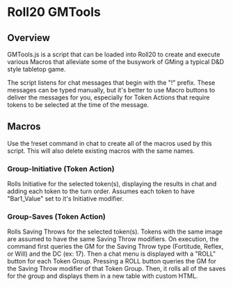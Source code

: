 # Roll20 GMTools
## Overview
GMTools.js is a script that can be loaded into Roll20 to create and execute various Macros that alleviate some of the busywork of GMing a typical D&D style tabletop game.

The script listens for chat messages that begin with the "!" prefix. These messages can be typed manually, but it's better to use Macro buttons to deliver the messages for you, especially for Token Actions that require tokens to be selected at the time of the message. 


## Macros
Use the !reset command in chat to create all of the macros used by this script. This will also delete existing macros with the same names.

### Group-Initiative (Token Action)
Rolls Initiative for the selected token(s), displaying the results in chat and adding each token to the turn order. Assumes each token to have "Bar1_Value" set to it's Initiative modifier.

### Group-Saves (Token Action)
Rolls Saving Throws for the selected token(s). Tokens with the same image are assumed to have the same Saving Throw modifiers. On execution, the command first queries the GM for the Saving Throw type (Fortitude, Reflex, or Will) and the DC (ex: 17). Then a chat menu is displayed with a "ROLL" button for each Token Group. Pressing a ROLL button queries the GM for the Saving Throw modifier of that Token Group. Then, it rolls all of the saves for the group and displays them in a new table with custom HTML.
